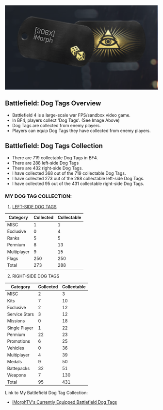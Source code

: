 ![Dog Tags](Images/Dog_Tags.png)
## Battlefield: Dog Tags Overview
- Battlefield 4 is a large-scale war FPS/sandbox video game.
- In BF4, players collect 'Dog Tags'. (See Image Above)
- Dog Tags are collected from enemy players.
- Players can equip Dog Tags they have collected from enemy players.
## Battlefield: Dog Tags Collection
- There are 719 collectable Dog Tags in BF4. 
- There are 288 left-side Dog Tags 
- There are 432 right-side Dog Tags.
- I have collected 368 out of the 719 collectable Dog Tags.  
- I have collected 273 out of the 288 collectable left-side Dog Tags.
- I have collected 95 out of the 431 collectable right-side Dog Tags.

### MY DOG TAG COLLECTION: 

1. [LEFT-SIDE DOG TAGS](Left_Dog_Tags.csv) 

|Category   |Collected|Collectable|
|-----------|---------|-----------|
|MISC       |1        |1          |
|Exclusive  |0        |4          |
|Ranks      |5        |5          |
|Permium    |8        |13         |
|Multiplayer|9        |15         |
|Flags      |250      |250        |
|Total      |273      |288        |

2. RIGHT-SIDE DOG TAGS  

|Category   |Collected|Collectable|
|-----------|---------|---------|
|MISC       |2        |3        |
|Kits       |7        |10       |
|Exclusive  |2        |12       |
|Service Stars|3        |12       |
|Missions   |0        |18       |
|Single Player|1        |22       |
|Permium    |22       |23       |
|Promotions |6        |25       |
|Vehicles   |0        |36       |
|Multiplayer|4        |39       |
|Medals     |9        |50       |
|Battepacks |32       |51       |
|Weapons    |7        |130      |
|Total      |95       |431      |

Link to My Battlefield Dog Tag Collection: 
- [iMorphTV's Currently Equipped Battlefield Dog Tags](https://battlelog.battlefield.com/bf4/soldier/iMorph/dogtags/779661039/32/#premium-second-assault-dog-tag)
